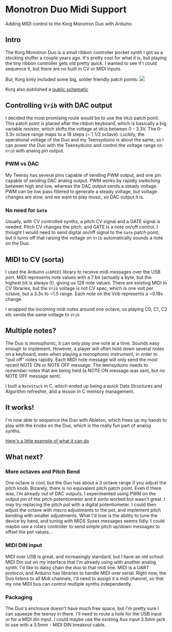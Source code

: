# Monotron Duo Midi Support
Adding MIDI control to the Korg Monotron Duo with Arduino

## Intro
The Korg Monotron Duo is a small ribbon controller pocket synth I got as a stocking stuffer a couple years ago. It's pretty cool for what it is, but playing the tiny ribbon controller gets old pretty quick. I wanted to see if I could sequence it, but there are no built in CV or MIDI inputs.

_But_, Korg kinly included some big, solder friendly patch points:
![](https://hackaday.com/wp-content/uploads/2020/09/korg-monotron-pcb.png)

Korg also published a [public schematic](https://www.korg.com/download/global/monotron_duo_schematic/monotron_DUO_sch.pdf)

## Controlling `Vrib` with DAC output
I decided the most promising route would be to use the `VRib` patch point. This patch point is placed after the ribbon keyboard, which is basically a big variable resistor, which shifts the voltage at `VRib` between 0 - 3.3V. 
The 0-3.3v octave range maps to a 18 steps (~ 1 1/2 octave). Luckily, the operational voltage of the Duo and my Teensyduino is about the same, so I can power the Duo with the Teensyduino and control the voltage range on `Vrib` with analog pin output.

### PWM vs DAC
My Teensy has several pins capable of sending PWM output, and one pin capable of sending DAC analog output. PWM works by rapidly switiching between high and low, whereas the DAC output sends a steady voltage. 
PWM _can_ be low pass filtered to generate a steady voltage, but voltage changes are slow, and we want to play music, so DAC output it is.

### No need for `Gate`
Usually, with CV controlled synths, a pitch CV signal and a GATE signal is needed. Pitch CV changes the pitch, and GATE is a note on/off control. I thought I would need to send digital on/off signal to the `Gate` patch point, but it turns off that raising the voltage on `Vrib` automatically sounds a note on the Duo.

## MIDI to CV (sorta)
I used the Arduino `usbMIDI` library to receive midi messages over the USB port. MIDI represents note values with a 7 bit (actually a byte, but the highest bit is always 0), giving us 128 note values.
There are existing MIDI to CV libraries, but the `Vrib` voltage is not CV spec, which is one volt per octave, but a 3.3v to ~1.5 range. Each note on the Vrib represents a ~0.18v change.

I wrapped the incoming midi notes around one octave, so playing C0, C1, C2 etc sends the same voltage to `Vrib`

## Multiple notes?
The Duo is monophonic, it can only play one note at a time. Sounds easy enough to implement. However, a player will often hold down several notes on a keyboard, even when playing a monophonic instrument, in order to "pull off" notes rapidly. Each MIDI note message will only send the most recent NOTE ON or NOTE OFF message. The teensyduino needs to remember notes that are being held (a NOTE ON message was sent, but no NOTE OFF message sent).

I built a `NoteStack` in C, which ended up being a quick Data Structures and Algorithm refresher, and a lesson in C memory management. 

## It works!
I'm now able to sequence the Duo with Ableton, which frees up my hands to play with the knobs on the Duo, which is the really fun part of analog synths.

[Here's a little example of what it can do](https://soundcloud.com/nigelharsch/korg-noises-and-arp?utm_source=clipboard&utm_medium=text&utm_campaign=social_sharing)

## What next?
### More octaves and Pitch Bend
One octave is cool, but the Duo has about a 3 octave range if you adjust the pitch knob. Bizarely, there is no equivalent pitch patch point. Even if there was, I'm already out of DAC outputs. I experimented using PWM on the output pin of the pitch potentiometer and it _sorta_ worked but wasn't great. 
I may try replacing the pitch pot with a digital potentiometer. I could then adjust the octave with macro adjustments to the pot, and implement pitch bending with smaller adjustments. What I'd lose is the ability to tune the device by hand, and tuning with MIDS Sysex messages seems fidly. I could maybe use a rotary controller to send simple pitch up/down messages to offset the pot values...

### MIDI DIN input
MIDI over USB is great, and increasingly standard, but I have an old school MIDI Din out on my interface that I'm already using with another analog synth. I'd like to daisy chain the duo to that midi line. 
MIDI is a UART protocol, and Arduino has libraries to handle MIDI over serial. 
Right now, the Duo listens to all Midi channels, I'd need to assign it a midi channel, so that my one MIDI bus can control multiple synths independently.

### Packaging
The Duo's enclosure doesn't have much free space, but I'm pretty sure I can squeeze the teensy in there. I'll need to route a hole for the USB input _or_ for a MIDI din input. I could maybe use the existing Aux input 3.5mm jack to use with a 3.5mm - MIDI DIN breakout cable. 
